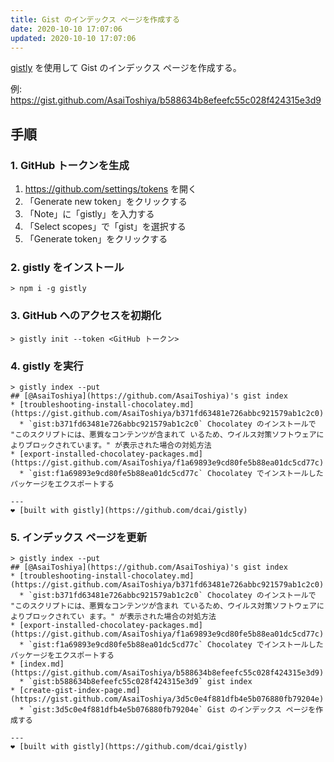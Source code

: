 ```yaml
---
title: Gist のインデックス ページを作成する
date: 2020-10-10 17:07:06
updated: 2020-10-10 17:07:06
---
```


[gistly][1] を使用して Gist のインデックス ページを作成する。

例: https://gist.github.com/AsaiToshiya/b588634b8efeefc55c028f424315e3d9
<!-- more -->

## 手順

### 1. GitHub トークンを生成

  1. https://github.com/settings/tokens を開く
  2. 「Generate new token」をクリックする
  3. 「Note」に「gistly」を入力する
  4. 「Select scopes」で「gist」を選択する
  5. 「Generate token」をクリックする

### 2. gistly をインストール

```
> npm i -g gistly
```

### 3. GitHub へのアクセスを初期化

```
> gistly init --token <GitHub トークン>
```

### 4. gistly を実行

```
> gistly index --put
## [@AsaiToshiya](https://github.com/AsaiToshiya)'s gist index
* [troubleshooting-install-chocolatey.md](https://gist.github.com/AsaiToshiya/b371fd63481e726abbc921579ab1c2c0)
  * `gist:b371fd63481e726abbc921579ab1c2c0` Chocolatey のインストールで "このスクリプトには、悪質なコンテンツが含まれて いるため、ウイルス対策ソフトウェアによりブロックされています。" が表示された場合の対処方法
* [export-installed-chocolatey-packages.md](https://gist.github.com/AsaiToshiya/f1a69893e9cd80fe5b88ea01dc5cd77c)
  * `gist:f1a69893e9cd80fe5b88ea01dc5cd77c` Chocolatey でインストールしたパッケージをエクスポートする

---
❤️ [built with gistly](https://github.com/dcai/gistly)
```

### 5. インデックス ページを更新

```
> gistly index --put
## [@AsaiToshiya](https://github.com/AsaiToshiya)'s gist index
* [troubleshooting-install-chocolatey.md](https://gist.github.com/AsaiToshiya/b371fd63481e726abbc921579ab1c2c0)
  * `gist:b371fd63481e726abbc921579ab1c2c0` Chocolatey のインストールで "このスクリプトには、悪質なコンテンツが含まれ ているため、ウイルス対策ソフトウェアによりブロックされてい ます。" が表示された場合の対処方法
* [export-installed-chocolatey-packages.md](https://gist.github.com/AsaiToshiya/f1a69893e9cd80fe5b88ea01dc5cd77c)
  * `gist:f1a69893e9cd80fe5b88ea01dc5cd77c` Chocolatey でインストールしたパッケージをエクスポートする
* [index.md](https://gist.github.com/AsaiToshiya/b588634b8efeefc55c028f424315e3d9)
  * `gist:b588634b8efeefc55c028f424315e3d9` gist index
* [create-gist-index-page.md](https://gist.github.com/AsaiToshiya/3d5c0e4f881dfb4e5b076880fb79204e)
  * `gist:3d5c0e4f881dfb4e5b076880fb79204e` Gist のインデックス ページを作成する

---
❤️ [built with gistly](https://github.com/dcai/gistly)
```


 [1]: https://github.com/dcai/gistly